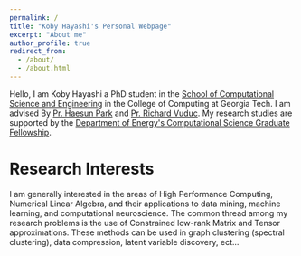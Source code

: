 ```yaml
---
permalink: /
title: "Koby Hayashi's Personal Webpage"
excerpt: "About me"
author_profile: true
redirect_from: 
  - /about/
  - /about.html
---
```

Hello, I am Koby Hayashi a PhD student in the [School of Computational Science and Engineering](https://www.cse.gatech.edu/) in the College of Computing at Georgia Tech. I am advised By [Pr. Haesun Park](https://faculty.cc.gatech.edu/~hpark/) and [Pr. Richard Vuduc](https://vuduc.org/v2/). My research studies are supported by the [Department of Energy's Computational Science Graduate Fellowship](https://www.krellinst.org/csgf/). 

Research Interests
======
I am generally interested in the areas of High Performance Computing, Numerical Linear Algebra, and their applications to data mining, machine learning, and computational neuroscience. The common thread among my research problems is the use of Constrained low-rank Matrix and Tensor approximations. These methods can be used in graph clustering (spectral clustering), data compression, latent variable discovery, ect... 
